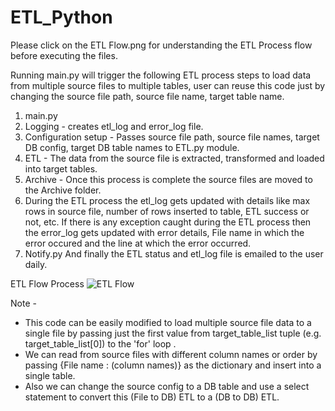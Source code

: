 # ETL_Python

Please click on the ETL Flow.png for understanding the ETL Process flow before executing the files.

Running main.py will trigger the following ETL process steps to load data from multiple source files to multiple tables, user can reuse this code just by changing the source file path, source file name, target table name.

1. main.py
2. Logging - creates etl_log and error_log file. 
3. Configuration setup - Passes source file path, source file names, target DB config, target DB table names to ETL.py module.
4. ETL - The data from the source file is extracted, transformed and loaded into target tables.
5. Archive - Once this process is complete the source files are moved to the Archive folder.
6. During the ETL process the etl_log gets updated with details like max rows in source file, number of rows inserted to          table, ETL success or not, etc. If there is any exception caught during the ETL process then the error_log gets updated        with error details, File name in which the error occured and the line at which the error occurred.
7. Notify.py 
  And finally the ETL status and etl_log file is emailed to the user daily. 

ETL Flow Process
![ETL Flow](https://github.com/SaiMParimi/ETL_Python/blob/master/ETL%20Flow.png)

Note - 
* This code can be easily modified to load multiple source file data to a single file by passing just the first value from target_table_list tuple (e.g. target_table_list[0]) to the 'for' loop .
* We can read from source files with different column names or order by passing {File name : (column names)} as the dictionary and insert into a single table.
* Also we can change the source config to a DB table and use a select statement to convert this (File to DB) ETL 
to a (DB to DB) ETL.
